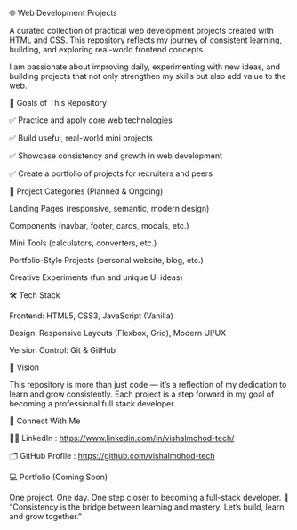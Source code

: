 🌐 Web Development Projects

A curated collection of practical web development projects created with HTML and CSS.
This repository reflects my journey of consistent learning, building, and exploring real-world frontend concepts.

I am passionate about improving daily, experimenting with new ideas, and building projects that not only strengthen my skills but also add value to the web.

🚀 Goals of This Repository

✅ Practice and apply core web technologies

✅ Build useful, real-world mini projects

✅ Showcase consistency and growth in web development

✅ Create a portfolio of projects for recruiters and peers

📂 Project Categories (Planned & Ongoing)

Landing Pages (responsive, semantic, modern design)

Components (navbar, footer, cards, modals, etc.)

Mini Tools (calculators, converters, etc.)

Portfolio-Style Projects (personal website, blog, etc.)

Creative Experiments (fun and unique UI ideas)

🛠️ Tech Stack

Frontend: HTML5, CSS3, JavaScript (Vanilla)

Design: Responsive Layouts (Flexbox, Grid), Modern UI/UX

Version Control: Git & GitHub

📌 Vision

This repository is more than just code — it’s a reflection of my dedication to learn and grow consistently.
Each project is a step forward in my goal of becoming a professional full stack developer.

🔗 Connect With Me

🧑‍💼 LinkedIn : https://www.linkedin.com/in/vishalmohod-tech/

🗂 GitHub Profile :  https://github.com/vishalmohod-tech

💻 Portfolio (Coming Soon)


 One project. One day. One step closer to becoming a full-stack developer. 💪
“Consistency is the bridge between learning and mastery. Let’s build, learn, and grow together.”
